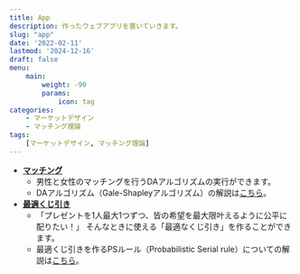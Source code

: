 ```yaml
---
title: App
description: 作ったウェブアプリを置いていきます。
slug: "app"
date: '2022-02-11'
lastmod: '2024-12-16'
draft: false
menu:
    main: 
        weight: -90
        params:
            icon: tag
categories:
    - マーケットデザイン
    - マッチング理論
tags:
    [マーケットデザイン, マッチング理論]
---
```


- [**マッチング**](/matching)
    - 男性と女性のマッチングを行うDAアルゴリズムの実行ができます。
    - DAアルゴリズム（Gale-Shapleyアルゴリズム）の解説は[こちら](/p/matching)。
- [**最適くじ引き**](/optimal-lottery/)
    - 「プレゼントを1人最大1つずつ、皆の希望を最大限叶えるように公平に配りたい！」 そんなときに使える「最適なくじ引き」を作ることができます。
    - 最適くじ引きを作るPSルール（Probabilistic Serial rule）についての解説は[こちら](/p/optimal-lottery/)。
